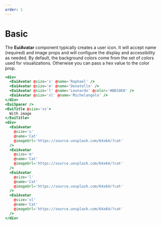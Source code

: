 ```yaml
---
order: 1
---
```


# Basic

<EuiText>
  <p>

The <strong>EuiAvatar</strong> component typically creates a user icon. It will accept <EuiCode>name</EuiCode> (required) and <EuiCode>image</EuiCode> props and will configure the display and accessibility as needed. By default, the background colors come from the set of colors used for visualizations. Otherwise you can pass a hex value to the <EuiCode>color</EuiCode> prop.

  </p>
</EuiText>

```hbs template
<div>
  <EuiAvatar @size='s' @name='Raphael' />
  <EuiAvatar @size='m' @name='Donatello' />
  <EuiAvatar @size='l' @name='Leonardo' @color='#BD10E0' />
  <EuiAvatar @size='xl' @name='Michelangelo' />
</div>
<EuiSpacer />
<EuiTitle @size='xs'>
  With image
</EuiTitle>
<div>
  <EuiAvatar
    @size='s'
    @name='Cat'
    @imageUrl='https://source.unsplash.com/64x64/?cat'
  />
  <EuiAvatar
    @size='m'
    @name='Cat'
    @imageUrl='https://source.unsplash.com/64x64/?cat'
  />
  <EuiAvatar
    @size='l'
    @name='Cat'
    @imageUrl='https://source.unsplash.com/64x64/?cat'
  />
  <EuiAvatar
    @size='xl'
    @name='Cat'
    @imageUrl='https://source.unsplash.com/64x64/?cat'
  />
</div>
```
